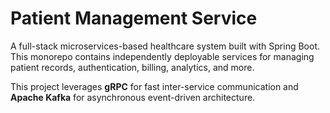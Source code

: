 # Patient Management Service

A full-stack microservices-based healthcare system built with Spring Boot. This monorepo contains independently deployable services for managing patient records, authentication, billing, analytics, and more.

This project leverages **gRPC** for fast inter-service communication and **Apache Kafka** for asynchronous event-driven architecture.
